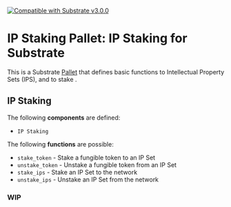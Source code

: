 [![Compatible with Substrate v3.0.0](https://img.shields.io/badge/Substrate-v3.0.0-E6007A)](https://github.com/paritytech/substrate/releases/tag/v3.0.0)

# IP Staking Pallet: IP Staking for Substrate

This is a Substrate [Pallet](https://substrate.dev/docs/en/knowledgebase/runtime/pallets) that defines basic functions
to Intellectual Property Sets (IPS), and to stake .

## IP Staking

The following **components** are defined:

- `IP Staking`

The following **functions** are possible:

- `stake_token` - Stake a fungible token to an IP Set
- `unstake_token` - Unstake a fungible token from an IP Set
- `stake_ips` - Stake an IP Set to the network
- `unstake_ips` - Unstake an IP Set from the network

### WIP
